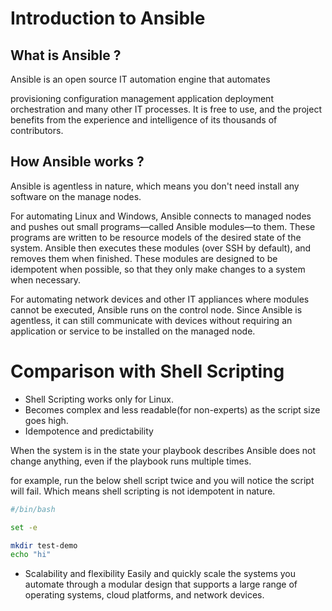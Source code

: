 # Introduction to Ansible
## What is Ansible ?
Ansible is an open source IT automation engine that automates

provisioning
configuration management
application deployment
orchestration
and many other IT processes. It is free to use, and the project benefits from the experience and intelligence of its thousands of contributors.

## How Ansible works ?
Ansible is agentless in nature, which means you don't need install any software on the manage nodes.

For automating Linux and Windows, Ansible connects to managed nodes and pushes out small programs—called Ansible modules—to them. These programs are written to be resource models of the desired state of the system. Ansible then executes these modules (over SSH by default), and removes them when finished. These modules are designed to be idempotent when possible, so that they only make changes to a system when necessary.

For automating network devices and other IT appliances where modules cannot be executed, Ansible runs on the control node. Since Ansible is agentless, it can still communicate with devices without requiring an application or service to be installed on the managed node.

# Comparison with Shell Scripting
- Shell Scripting works only for Linux.
- Becomes complex and less readable(for non-experts) as the script size goes high.
- Idempotence and predictability

When the system is in the state your playbook describes Ansible does not change anything, even if the playbook runs multiple times.

for example, run the below shell script twice and you will notice the script will fail. Which means shell scripting is not idempotent in nature.

```sh
#/bin/bash

set -e 

mkdir test-demo
echo "hi"

```
- Scalability and flexibility
Easily and quickly scale the systems you automate through a modular design that supports a large range of operating systems, cloud platforms, and network devices.
